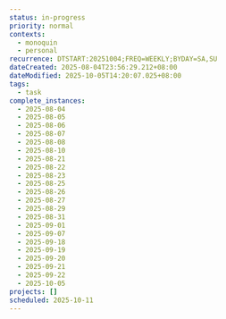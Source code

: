 ```yaml
---
status: in-progress
priority: normal
contexts:
  - monoquin
  - personal
recurrence: DTSTART:20251004;FREQ=WEEKLY;BYDAY=SA,SU
dateCreated: 2025-08-04T23:56:29.212+08:00
dateModified: 2025-10-05T14:20:07.025+08:00
tags:
  - task
complete_instances:
  - 2025-08-04
  - 2025-08-05
  - 2025-08-06
  - 2025-08-07
  - 2025-08-08
  - 2025-08-10
  - 2025-08-21
  - 2025-08-22
  - 2025-08-23
  - 2025-08-25
  - 2025-08-26
  - 2025-08-27
  - 2025-08-29
  - 2025-08-31
  - 2025-09-01
  - 2025-09-07
  - 2025-09-18
  - 2025-09-19
  - 2025-09-20
  - 2025-09-21
  - 2025-09-22
  - 2025-10-05
projects: []
scheduled: 2025-10-11
---
```



